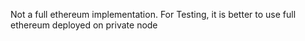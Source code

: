 Not a full ethereum implementation. For Testing, it is better to use full ethereum deployed on private node

